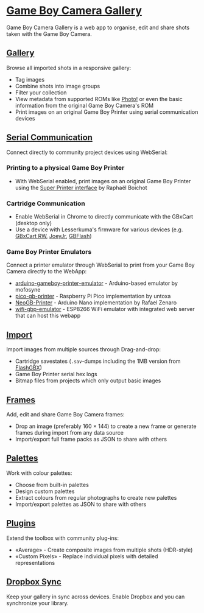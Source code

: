 # [Game Boy Camera Gallery](https://github.com/HerrZatacke/gb-printer-web)

Game Boy Camera Gallery is a web app to organise, edit and share shots taken with the Game Boy Camera.

## [Gallery](/gallery)
Browse all imported shots in a responsive gallery:
- Tag images
- Combine shots into image groups
- Filter your collection
- View metadata from supported ROMs like [Photo!](https://github.com/untoxa/gb-photo) or even the basic information from the original Game Boy Camera's ROM
- Print images on an original Game Boy Printer using serial communication devices

## [Serial Communication](/webusb)
Connect directly to community project devices using WebSerial:

### Printing to a physical Game Boy Printer
- With WebSerial enabled, print images on an original Game Boy Printer using the [Super Printer interface](https://github.com/Raphael-Boichot/Yet-another-PC-to-Game-Boy-Printer-interface/) by Raphaël Boichot

### Cartridge Communication
- Enable WebSerial in Chrome to directly communicate with the GBxCart (desktop only)
- Use a device with Lesserkuma's firmware for various devices (e.g. [GBxCart RW](https://www.gbxcart.com/), [JoeyJr](https://bennvenn.myshopify.com/products/usb-gb-c-cart-dumper-the-joey-jr), [GBFlash](https://github.com/simonkwng/GBFlash))

### Game Boy Printer Emulators
Connect a printer emulator through WebSerial to print from your Game Boy Camera directly to the WebApp:
- [arduino-gameboy-printer-emulator](https://github.com/mofosyne/arduino-gameboy-printer-emulator) - Arduino-based emulator by mofosyne
- [pico-gb-printer](https://github.com/untoxa/pico-gb-printer/) - Raspberry Pi Pico implementation by untoxa
- [NeoGB-Printer](https://github.com/zenaror/NeoGB-Printer) - Arduino Nano implementation by Rafael Zenaro
- [wifi-gbp-emulator](https://github.com/HerrZatacke/wifi-gbp-emulator) - ESP8266 WiFi emulator with integrated web server that can host this webapp

## [Import](/import)
Import images from multiple sources through Drag-and-drop:
- Cartridge savestates (`.sav`-dumps including the 1MB version from [FlashGBX](https://github.com/lesserkuma/FlashGBX))
- Game Boy Printer serial hex logs
- Bitmap files from projects which only output basic images

## [Frames](/frames)
Add, edit and share Game Boy Camera frames:
- Drop an image (preferably 160 × 144) to create a new frame or generate frames during import from any data source
- Import/export full frame packs as JSON to share with others

## [Palettes](/palettes)
Work with colour palettes:
- Choose from built-in palettes
- Design custom palettes
- Extract colours from regular photographs to create new palettes
- Import/export palettes as JSON to share with others

## [Plugins](/settings/plugins)
Extend the toolbox with community plug-ins:
- «Average» - Create composite images from multiple shots (HDR-style)
- «Custom Pixels» - Replace individual pixels with detailed representations

## [Dropbox Sync](/settings/dropbox)
Keep your gallery in sync across devices. Enable Dropbox and you can synchronize your library.
